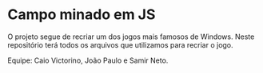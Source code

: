 # Campo minado em JS
O projeto segue de recriar um dos jogos mais famosos de Windows.
Neste repositório terá todos os arquivos que utilizamos para recriar o jogo.

Equipe: Caio Victorino, João Paulo e Samir Neto.
